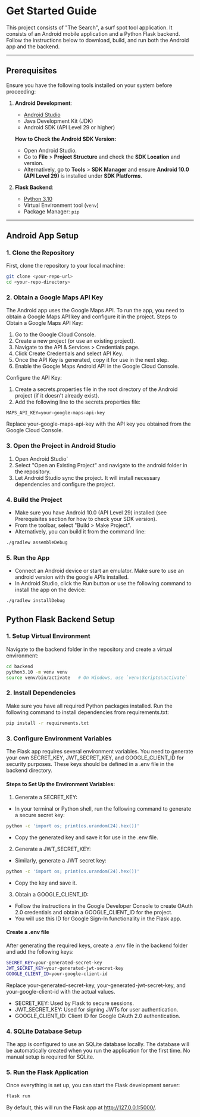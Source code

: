 
# Get Started Guide

This project consists of "The Search", a surf spot tool application. It consists of an Android mobile application and a Python Flask backend. Follow the instructions below to download, build, and run both the Android app and the backend.

---

## Prerequisites

Ensure you have the following tools installed on your system before proceeding:

1. **Android Development**:
   - [Android Studio](https://developer.android.com/studio)
   - Java Development Kit (JDK)
   - Android SDK (API Level 29 or higher)

   **How to Check the Android SDK Version:**
   - Open Android Studio.
   - Go to **File** > **Project Structure** and check the **SDK Location** and version.
   - Alternatively, go to **Tools** > **SDK Manager** and ensure **Android 10.0 (API Level 29)** is installed under **SDK Platforms**.

2. **Flask Backend**:
   - [Python 3.10](https://www.python.org/downloads/)
   - Virtual Environment tool (`venv`)
   - Package Manager: `pip`

---

## Android App Setup

### 1. Clone the Repository
First, clone the repository to your local machine:

```bash
git clone <your-repo-url>
cd <your-repo-directory>
```

### 2. Obtain a Google Maps API Key

The Android app uses the Google Maps API. To run the app, you need to obtain a Google Maps API key and configure it in the project.
Steps to Obtain a Google Maps API Key:

1. Go to the Google Cloud Console.
2. Create a new project (or use an existing project).
3. Navigate to the API & Services > Credentials page.
4. Click Create Credentials and select API Key.
5. Once the API Key is generated, copy it for use in the next step.
6. Enable the Google Maps Android API in the Google Cloud Console.

Configure the API Key:

1. Create a secrets.properties file in the root directory of the Android project (if it doesn't already exist).
2. Add the following line to the secrets.properties file:

```properties
MAPS_API_KEY=your-google-maps-api-key
```

Replace your-google-maps-api-key with the API key you obtained from the Google Cloud Console.

### 3. Open the Project in Android Studio

1. Open Android Studio`
2. Select "Open an Existing Project" and navigate to the android folder in the repository.
3. Let Android Studio sync the project. It will install necessary dependencies and configure the project.

### 4. Build the Project

- Make sure you have Android 10.0 (API Level 29) installed (see Prerequisites section for how to check your SDK version).
- From the toolbar, select "Build > Make Project".
- Alternatively, you can build it from the command line:
```bash
./gradlew assembleDebug
```

### 5. Run the App

- Connect an Android device or start an emulator. Make sure to use an android version with the google APIs installed.
- In Android Studio, click the Run button or use the following command to install the app on the device:
```bash
./gradlew installDebug
```

## Python Flask Backend Setup

### 1. Setup Virtual Environment

Navigate to the backend folder in the repository and create a virtual environment:

```bash
cd backend
python3.10 -m venv venv
source venv/bin/activate   # On Windows, use `venv\Scripts\activate`
```

### 2. Install Dependencies

Make sure you have all required Python packages installed. Run the following command to install dependencies from requirements.txt:

```bash
pip install -r requirements.txt
```

### 3. Configure Environment Variables

The Flask app requires several environment variables. You need to generate your own SECRET_KEY, JWT_SECRET_KEY, and GOOGLE_CLIENT_ID for security purposes. These keys should be defined in a .env file in the backend directory.

#### Steps to Set Up the Environment Variables:

1. Generate a SECRET_KEY:

- In your terminal or Python shell, run the following command to generate a secure secret key:

```bash
python -c 'import os; print(os.urandom(24).hex())'
```

- Copy the generated key and save it for use in the .env file.

2. Generate a JWT_SECRET_KEY:

- Similarly, generate a JWT secret key:

```bash
python -c 'import os; print(os.urandom(24).hex())'
```

- Copy the key and save it.

3. Obtain a GOOGLE_CLIENT_ID:
        
- Follow the instructions in the Google Developer Console to create OAuth 2.0 credentials and obtain a GOOGLE_CLIENT_ID for the project.
- You will use this ID for Google Sign-In functionality in the Flask app.

#### Create a .env file

After generating the required keys, create a .env file in the backend folder and add the following keys:

```bash
SECRET_KEY=your-generated-secret-key
JWT_SECRET_KEY=your-generated-jwt-secret-key
GOOGLE_CLIENT_ID=your-google-client-id
```

Replace your-generated-secret-key, your-generated-jwt-secret-key, and your-google-client-id with the actual values.
- SECRET_KEY: Used by Flask to secure sessions.
- JWT_SECRET_KEY: Used for signing JWTs for user authentication.
- GOOGLE_CLIENT_ID: Client ID for Google OAuth 2.0 authentication.


### 4. SQLite Database Setup

The app is configured to use an SQLite database locally. The database will be automatically created when you run the application for the first time. No manual setup is required for SQLite.

### 5. Run the Flask Application

Once everything is set up, you can start the Flask development server:

```bash
flask run
```

By default, this will run the Flask app at http://127.0.0.1:5000/.